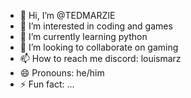- 👋 Hi, I’m @TEDMARZIE
- 👀 I’m interested in coding and games
- 🌱 I’m currently learning python
- 💞️ I’m looking to collaborate on gaming
- 📫 How to reach me discord: louismarz
- 😄 Pronouns: he/him
- ⚡ Fun fact: ...

<!---
TEDMARZIE/TEDMARZIE is a ✨ special ✨ repository because its `README.md` (this file) appears on your GitHub profile.
You can click the Preview link to take a look at your changes.
--->
